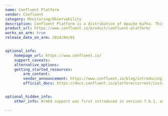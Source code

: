 ```yaml
---
name: Confluent Platform
vendor: Confluent
category: Monitoring/Observability
description: Confluent Platform is a distribution of Apache Kafka. This self-managed platform helps monitor real-time data, at any scale.
product_url: https://www.confluent.io/product/confluent-platform/
works_on_arm: true
release_date_on_arm: 2024/04/01


optional_info:
    homepage_url: https://www.confluent.io/
    support_caveats: 
    alternative_options:
    getting_started_resources:
        arm_content:         
        vendor_announcement: https://www.confluent.io/blog/introducing-confluent-platform-7-6/#arm64-support 
        official_docs: https://docs.confluent.io/platform/current/installation/overview.html


optional_hidden_info:
    other_info: Arm64 support was first introduced in version 7.6.1, as noted in the release documentation [here](https://docs.confluent.io/platform/7.6/release-notes/changelog.html#version-7-6-1).

---
```


